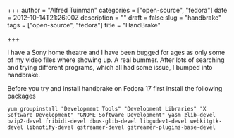 +++
author = "Alfred Tuinman"
categories = ["open-source", "fedora"]
date = 2012-10-14T21:26:00Z
description = ""
draft = false
slug = "handbrake"
tags = ["open-source", "fedora"]
title = "HandBrake"

+++


I have a Sony home theatre and I have been bugged for ages as only some of my video files where showing up. A real bummer. After lots of searching and trying different programs, which all had some issue, I bumped into handbrake.

Before you try and install handbrake on Fedora 17 first install the following packages

    yum groupinstall "Development Tools" "Development Libraries" "X Software Development" "GNOME Software Development" yasm zlib-devel bzip2-devel fribidi-devel dbus-glib-devel libgudev1-devel webkitgtk-devel libnotify-devel gstreamer-devel gstreamer-plugins-base-devel

